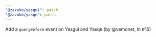 ```yaml
---
"@zazuko/yasgui": patch
"@zazuko/yasqe": patch
---
```


Add a `queryBefore` event on Yasgui and Yasqe (by @vemonet, in #16)
